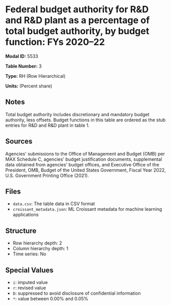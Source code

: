 # Federal budget authority for R&D and R&D plant as a percentage of total budget authority, by budget function: FYs 2020&#8211;22

**Modal ID:** 5533

**Table Number:** 3

**Type:** RH (Row Hierarchical)

**Units:** (Percent share)

## Notes

Total budget authority includes discretionary and mandatory budget authority, less offsets. Budget functions in this table are ordered as the stub entries for R&D and R&D plant in table 1.

## Sources

Agencies' submissions to the Office of Management and Budget (OMB) per MAX Schedule C, agencies' budget justification documents, supplemental data obtained from agencies' budget offices, and Executive Office of the President, OMB, Budget of the United States Government, Fiscal Year 2022, U.S. Government Printing Office (2021).

## Files

- `data.csv`: The table data in CSV format
- `croissant_metadata.json`: ML Croissant metadata for machine learning applications

## Structure

- Row hierarchy depth: 2
- Column hierarchy depth: 1
- Time series: No

## Special Values

- `i`: imputed value
- `r`: revised value
- `D`: suppressed to avoid disclosure of confidential information
- `*`: value between 0.00% and 0.05%

